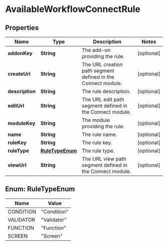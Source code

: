 # AvailableWorkflowConnectRule

## Properties
Name | Type | Description | Notes
------------ | ------------- | ------------- | -------------
**addonKey** | **String** | The add-on providing the rule. |  [optional]
**createUrl** | **String** | The URL creation path segment defined in the Connect module. |  [optional]
**description** | **String** | The rule description. |  [optional]
**editUrl** | **String** | The URL edit path segment defined in the Connect module. |  [optional]
**moduleKey** | **String** | The module providing the rule. |  [optional]
**name** | **String** | The rule name. |  [optional]
**ruleKey** | **String** | The rule key. |  [optional]
**ruleType** | [**RuleTypeEnum**](#RuleTypeEnum) | The rule type. |  [optional]
**viewUrl** | **String** | The URL view path segment defined in the Connect module. |  [optional]

<a name="RuleTypeEnum"></a>
## Enum: RuleTypeEnum
Name | Value
---- | -----
CONDITION | &quot;Condition&quot;
VALIDATOR | &quot;Validator&quot;
FUNCTION | &quot;Function&quot;
SCREEN | &quot;Screen&quot;
